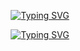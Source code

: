 <!-- FF2B2BFF -->


<p align="center">
    <a href="https://github.com/nyxfr">
        <img src="https://readme-typing-svg.demolab.com?font=JetBrainsMono+Nerd+Font&pause=1000&color=FF2B2B&center=true&repeat=false&random=false&width=435&lines=Utkarsh+Kumar+Singh" alt="Typing SVG" /></a>
</p>

<p align="center">
    <a href="https://git.io/typing-svg"><img src="https://readme-typing-svg.demolab.com?font=JetBrainsMono+Nerd+Font&pause=1000&color=FF2B2B&center=true&random=false&width=435&lines=An+Ex-Kavian%2C+Proud+KIITian" alt="Typing SVG" /></a>
</p>